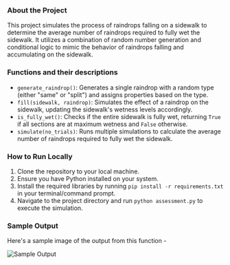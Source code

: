 ### About the Project

This project simulates the process of raindrops falling on a sidewalk to determine the average number of raindrops required to fully wet the sidewalk. It utilizes a combination of random number generation and conditional logic to mimic the behavior of raindrops falling and accumulating on the sidewalk.

### Functions and their descriptions

* `generate_raindrop()`: Generates a single raindrop with a random type (either "same" or "split") and assigns properties based on the type.
* `fill(sidewalk, raindrop)`: Simulates the effect of a raindrop on the sidewalk, updating the sidewalk's wetness levels accordingly.
* `is_fully_wet()`: Checks if the entire sidewalk is fully wet, returning `True` if all sections are at maximum wetness and `False` otherwise.
* `simulate(no_trials)`: Runs multiple simulations to calculate the average number of raindrops required to fully wet the sidewalk.


### How to Run Locally

1. Clone the repository to your local machine.
2. Ensure you have Python installed on your system.
3. Install the required libraries by running `pip install -r requirements.txt` in your terminal/command prompt.
4. Navigate to the project directory and run `python assessment.py` to execute the simulation.

### Sample Output
Here's a sample image of the output from this function -

![Sample Output](https://i.ibb.co/9hzJ8fb/Screen-Shot-2024-12-26-at-12-31-02-PM.png)
